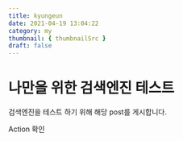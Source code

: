 ```yaml
---
title: kyungeun
date: 2021-04-19 13:04:22
category: my
thumbnail: { thumbnailSrc }
draft: false
---
```


# 나만을 위한 검색엔진 테스트

검색엔진을 테스트 하기 위해 해당 post를 게시합니다.

Action 확인
